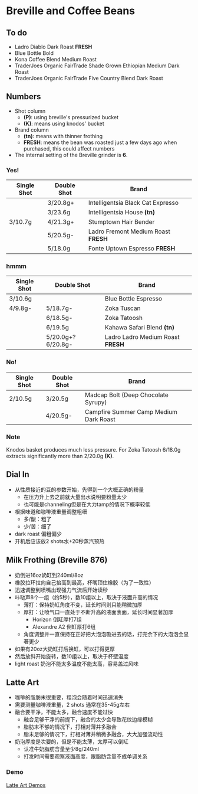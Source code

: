 # Breville and Coffee Beans

## To do

- Ladro Diablo Dark Roast **FRESH**
- Blue Bottle Bold
- Kona Coffee Blend Medium Roast
- TraderJoes Organic FairTrade Shade Grown Ethiopian Medium Dark Roast
- TraderJoes Organic FairTrade Five Country Blend Dark Roast

## Numbers

- Shot column
  - **(P)**: using breville's pressurized bucket
  - **(K)**: means using knodos' bucket
- Brand column
  - **(tn)**: means with thinner frothing
  - **FRESH**: means the bean was roasted just a few days ago when purchased, this could affect numbers
- The internal setting of the Breville grinder is **6**.

### Yes!

| Single Shot | Double Shot | Brand |
|--|--|--|
|| 3/20.8g+ | Intelligentsia Black Cat Expresso |
|| 3/23.6g | Intelligentsia House **(tn)** |
| 3/10.7g | 4/21.3g+ | Stumptown Hair Bender |
|| 5/20.5g- | Ladro Fremont Medium Roast **FRESH** |
|| 5/18.0g | Fonte Uptown Espresso **FRESH** |

### hmmm

| Single Shot | Double Shot | Brand |
|--|--|--|
| 3/10.6g || Blue Bottle Espresso |
| 4/9.8g- | 5/18.7g- | Zoka Tuscan |
|| 6/18.5g- | Zoka Tatoosh |
|| 6/19.5g | Kahawa Safari Blend **(tn)** |
|| 5/20.0g+? 6/20.8g- | Ladro Ladro Medium Roast **FRESH** |

### No!

| Single Shot | Double Shot | Brand |
|--|--|--|
| 2/10.5g | 3/20.5g | Madcap Bolt (Deep Chocolate Syrupy) |
|| 4/20.5g- | Campfire Summer Camp Medium Dark Roast |

### Note

Knodos basket produces much less pressure.
For Zoka Tatoosh 6/18.0g extracts significantly more than 2/20.0g **(K)**.

## Dial In

- 从性质接近的豆的参数开始，先得到一个大概正确的粉量
  - 在压力升上去之前就大量出水说明要粉量太少
  - 也可能是channeling但是在大力tamp的情况下概率较低
- 根据味道和咖啡液重量调整粗细
  - 多/酸：粗了
  - 少/苦：细了
- dark roast 偏粗偏少
- 开机后应该放2 shots水+20秒蒸汽预热

## Milk Frothing (Breville 876)

- 奶倒进16oz奶缸到240ml/8oz
- 橡胶拉环拉向自己抬高到最高，杯嘴顶住橡胶（为了一致性）
- 迅速调整到喷嘴出现强力气流后开始读秒
- 咔哒声8个一组（约5秒），数10组以上，取决于液面升高的情况
  - 薄打：保持奶缸角度不变，延长时间则只能稍微加厚
  - 厚打：让喷气口一直处于不断升高的液面表面，延长时间显著加厚
    - Horizon 倒缸厚打7组
    - Alexandre A2 倒缸厚打6组
  - 角度调整并一直保持在正好把大泡泡吸进去的话，打完余下的大泡泡会显著更少
- 如果有20oz大奶缸打后换缸，可以打得更厚
- 然后放斜开始旋转，数10组以上，取决于杯壁温度
- light roast 奶泡不能太多温度不能太高，容易盖过风味

## Latte Art

- 咖啡的脂肪末很重要，粗泡会随着时间迅速消失
- 需要测量咖啡液重量，2 shots 通常在35-45g左右
- 融合要干净，不能太多，融合速度不能过快
  - 融合足够干净的前提下，融合的太少会导致花纹边缘模糊
  - 脂肪末不够的情况下，打相对薄并多融合
  - 脂末足够的情况下，打相对薄并稍微多融合，大大加强流动性
- 奶泡厚度是次要的，但是不能太薄，太厚可以倒缸
  - 认准牛奶脂肪含量至少8g/240ml
  - 打发时间需要观察液面高度，跟脂肪含量不成单调关系

### Demo

[Latte Art Demos](./LatteArt)
